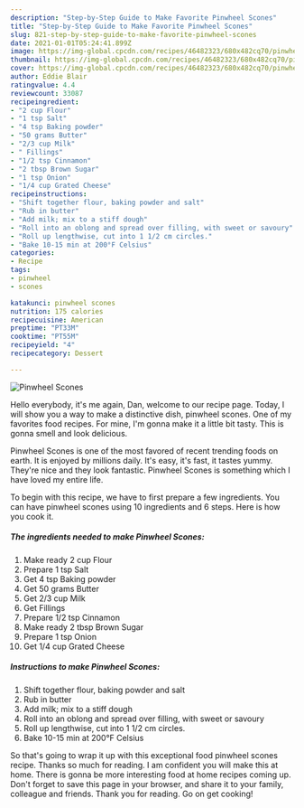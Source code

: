 ```yaml
---
description: "Step-by-Step Guide to Make Favorite Pinwheel Scones"
title: "Step-by-Step Guide to Make Favorite Pinwheel Scones"
slug: 821-step-by-step-guide-to-make-favorite-pinwheel-scones
date: 2021-01-01T05:24:41.899Z
image: https://img-global.cpcdn.com/recipes/46482323/680x482cq70/pinwheel-scones-recipe-main-photo.jpg
thumbnail: https://img-global.cpcdn.com/recipes/46482323/680x482cq70/pinwheel-scones-recipe-main-photo.jpg
cover: https://img-global.cpcdn.com/recipes/46482323/680x482cq70/pinwheel-scones-recipe-main-photo.jpg
author: Eddie Blair
ratingvalue: 4.4
reviewcount: 33087
recipeingredient:
- "2 cup Flour"
- "1 tsp Salt"
- "4 tsp Baking powder"
- "50 grams Butter"
- "2/3 cup Milk"
- " Fillings"
- "1/2 tsp Cinnamon"
- "2 tbsp Brown Sugar"
- "1 tsp Onion"
- "1/4 cup Grated Cheese"
recipeinstructions:
- "Shift together flour, baking powder and salt"
- "Rub in butter"
- "Add milk; mix to a stiff dough"
- "Roll into an oblong and spread over filling, with sweet or savoury"
- "Roll up lengthwise, cut into 1 1/2 cm circles."
- "Bake 10-15 min at 200°F Celsius"
categories:
- Recipe
tags:
- pinwheel
- scones

katakunci: pinwheel scones 
nutrition: 175 calories
recipecuisine: American
preptime: "PT33M"
cooktime: "PT55M"
recipeyield: "4"
recipecategory: Dessert

---
```



![Pinwheel Scones](https://img-global.cpcdn.com/recipes/46482323/680x482cq70/pinwheel-scones-recipe-main-photo.jpg)

Hello everybody, it's me again, Dan, welcome to our recipe page. Today, I will show you a way to make a distinctive dish, pinwheel scones. One of my favorites food recipes. For mine, I'm gonna make it a little bit tasty. This is gonna smell and look delicious.



Pinwheel Scones is one of the most favored of recent trending foods on earth. It is enjoyed by millions daily. It's easy, it's fast, it tastes yummy. They're nice and they look fantastic. Pinwheel Scones is something which I have loved my entire life.


To begin with this recipe, we have to first prepare a few ingredients. You can have pinwheel scones using 10 ingredients and 6 steps. Here is how you cook it.

<!--inarticleads1-->

##### The ingredients needed to make Pinwheel Scones:

1. Make ready 2 cup Flour
1. Prepare 1 tsp Salt
1. Get 4 tsp Baking powder
1. Get 50 grams Butter
1. Get 2/3 cup Milk
1. Get  Fillings
1. Prepare 1/2 tsp Cinnamon
1. Make ready 2 tbsp Brown Sugar
1. Prepare 1 tsp Onion
1. Get 1/4 cup Grated Cheese




<!--inarticleads2-->

##### Instructions to make Pinwheel Scones:

1. Shift together flour, baking powder and salt
1. Rub in butter
1. Add milk; mix to a stiff dough
1. Roll into an oblong and spread over filling, with sweet or savoury
1. Roll up lengthwise, cut into 1 1/2 cm circles.
1. Bake 10-15 min at 200°F Celsius




So that's going to wrap it up with this exceptional food pinwheel scones recipe. Thanks so much for reading. I am confident you will make this at home. There is gonna be more interesting food at home recipes coming up. Don't forget to save this page in your browser, and share it to your family, colleague and friends. Thank you for reading. Go on get cooking!
